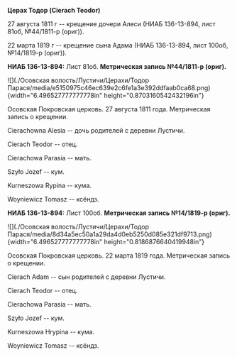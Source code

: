 **Церах Тодор (Cierach Teodor)**

27 августа 1811 г -- крещение дочери Алеси (НИАБ 136-13-894, лист 81об,
№44/1811-р (ориг)).

22 марта 1819 г -- крещение сына Адама (НИАБ 136-13-894, лист 100об,
№14/1819-р (ориг)).

**НИАБ 136-13-894:** Лист 81об. **Метрическая запись №44/1811-р
(ориг).**

![](./Осовская волость/Лустичи/Церахи/Тодор Парася/media/e5150975c46ec639e2c6fe1a3e392ddfaab0ca68.png){width="6.496527777777778in"
height="0.8703160542432196in"}

Осовская Покровская церковь. 27 августа 1811 года. Метрическая запись о
крещении.

Cierachowna Alesia -- дочь родителей с деревни Лустичи.

Cierach Teodor -- отец.

Cierachowa Parasia -- мать.

Szyło Jozef -- кум.

Kurneszowa Rypina -- кума.

Woyniewicz Tomasz -- ксёндз.

**НИАБ 136-13-894:** Лист 100об. **Метрическая запись №14/1819-р
(ориг).**

![](./Осовская волость/Лустичи/Церахи/Тодор Парася/media/8d34a5ec50a1a29da4d0eb5250d085e321df9713.png){width="6.496527777777778in"
height="0.8186876640419948in"}

Осовская Покровская церковь. 22 марта 1819 года. Метрическая запись о
крещении.

Cierach Adam -- сын родителей с деревни Лустичи.

Cierach Teodor -- отец.

Cierachowa Parasia -- мать.

Szyło Jozef -- кум.

Kurneszowa Hrypina -- кума.

Woyniewicz Tomasz -- ксёндз.
